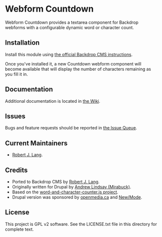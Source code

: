 Webform Countdown
======================

Webform Countdown provides a textarea component for Backdrop webforms with a
configurable dynamic word or character count.

Installation
------------

Install this module using [the official Backdrop CMS instructions](
https://backdropcms.org/guide/modules).

Once you've installed it, a new Countdown webform component will become
available that will display the number of characters remaining as you fill it
in.

Documentation
-------------

Additional documentation is located in [the Wiki](https://github.com/backdrop-contrib/webform_countdown/wiki/Documentation).

Issues
------

Bugs and feature requests should be reported in [the Issue Queue](https://github.com/backdrop-contrib/webform_countdown/issues).

Current Maintainers
-------------------

- [Robert J. Lang](https://github.com/bugfolder).

Credits
-------

- Ported to Backdrop CMS by [Robert J. Lang](https://github.com/bugfolder).
- Originally written for Drupal by [Andrew Lindsay (Mirabuck)](https://www.drupal.org/u/mirabuck).
- Based on the [word-and-character-counter.js project](https://github.com/qwertypants/jQuery-Word-and-Character-Counter-Plugin).
- Drupal version was sponsored by [openmedia.ca](openmedia.ca) and [New/Mode](http://www.newmode.net/).

License
-------

This project is GPL v2 software.
See the LICENSE.txt file in this directory for complete text.

